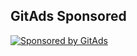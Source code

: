 <!-- GitAds-Verify: LS5IUBDZH6ZEMACU8GFKMUKM1LQTBHCY -->
## GitAds Sponsored
[![Sponsored by GitAds](https://gitads.dev/v1/ad-serve?source=abewartech/uyud@github)](https://gitads.dev/v1/ad-track?source=abewartech/uyud@github)

